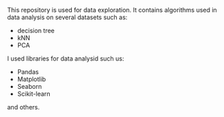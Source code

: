 This repository is used for data exploration. It contains algorithms used in data analysis on several datasets such as:
- decision tree
- kNN
- PCA

I used libraries for data analysid such us:
- Pandas
- Matplotlib
- Seaborn
- Scikit-learn

and others. 
